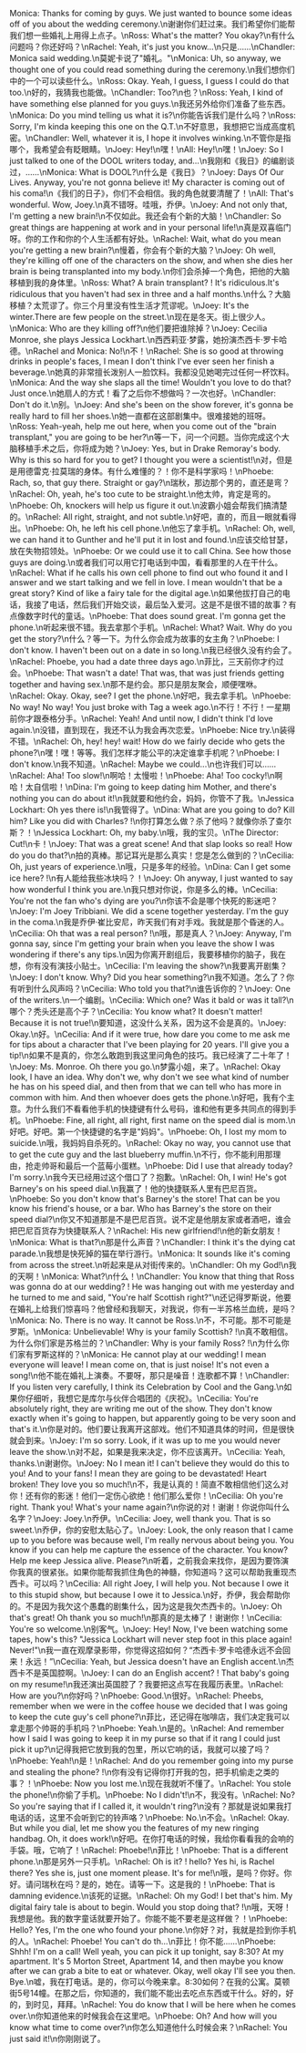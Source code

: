 Monica: Thanks for coming by guys. We just wanted to bounce some ideas off of you about the wedding ceremony.\n谢谢你们赶过来。我们希望你们能帮我们想一些婚礼上用得上点子。\nRoss: What's the matter? You okay?\n有什么问题吗？你还好吗？\nRachel: Yeah, it's just you know…\n只是……\nChandler: Monica said wedding.\n莫妮卡说了"婚礼。"\nMonica: Uh, so anyway, we thought one of you could read something during the ceremony.\n我们想你们中的一个可以读些什么。\nRoss: Okay. Yeah, I guess, I guess I could do that too.\n好的，我猜我也能做。\nChandler: Too?\n也？\nRoss: Yeah, I kind of have something else planned for you guys.\n我还另外给你们准备了些东西。\nMonica: Do you mind telling us what it is?\n你能告诉我们是什么吗？\nRoss: Sorry, I'm kinda keeping this one on the Q.T.\n不好意思，我想把它当成高度机密。\nChandler: Well, whatever it is, I hope it involves winking.\n不管你是指哪个，我希望会有眨眼睛。\nJoey: Hey!\n嘿！\nAll: Hey!\n嘿！\nJoey: So I just talked to one of the DOOL writers today, and…\n我刚和《我日》的编剧谈过，……\nMonica: What is DOOL?\n什么是《我日》？\nJoey: Days Of Our Lives. Anyway, you're not gonna believe it! My character is coming out of his coma!\n《我们的日子》，你们不会相信。我的角色就要清醒了！\nAll: That's wonderful. Wow, Joey.\n真不错呀。哇哦，乔伊。\nJoey: And not only that, I'm getting a new brain!\n不仅如此。我还会有个新的大脑！\nChandler: So great things are happening at work and in your personal life!\n真是双喜临门呀。你的工作和你的个人生活都有好处。\nRachel: Wait, what do you mean you're getting a new brain?\n慢着，你会有个新的大脑？\nJoey: Oh well, they're killing off one of the characters on the show, and when she dies her brain is being transplanted into my body.\n你们会杀掉一个角色，把他的大脑移植到我的身体里。\nRoss: What? A brain transplant? ! It's ridiculous.It's ridiculous that you haven't had sex in three and a half months.\n什么？大脑移植？太荒谬了。你三个月里没有性生活才荒谬呢。\nJoey: It's the winter.There are few people on the street.\n现在是冬天。街上很少人。\nMonica: Who are they killing off?\n他们要把谁除掉？\nJoey: Cecilia Monroe, she plays Jessica Lockhart.\n西西莉亚·梦露，她扮演杰西卡·罗卡哈德。\nRachel and Monica: No!\n不！\nRachel: She is so good at throwing drinks in people's faces, I mean I don't think I've ever seen her finish a beverage.\n她真的非常擅长泼别人一脸饮料。我都没见她喝完过任何一杯饮料。\nMonica: And the way she slaps all the time! Wouldn't you love to do that? Just once.\n她扇人的方式！看了之后你不想做吗？一次也好。\nChandler: Don't do it.\n别。\nJoey: And she's been on the show forever, it's gonna be really hard to fill her shoes.\n她一直都在这部剧集中。很难接她的班呀。\nRoss: Yeah-yeah, help me out here, when you come out of the "brain transplant," you are going to be her?\n等一下，问一个问题。当你完成这个大脑移植手术之后，你将成为她？\nJoey: Yes, but in Drake Remoray's body. Why is this so hard for you to get? I thought you were a scientist!\n对，但是是用德雷克·拉莫瑞的身体。有什么难懂的？！你不是科学家吗！\nPhoebe: Rach, so, that guy there. Straight or gay?\n瑞秋，那边那个男的，直还是弯？\nRachel: Oh, yeah, he's too cute to be straight.\n他太帅，肯定是弯的。\nPhoebe: Oh, knockers will help us figure it out.\n波霸小姐会帮我们搞清楚的。\nRachel: All right, straight, and not subtle.\n好吧，直的，而且一眼就看得出。\nPhoebe: Oh, he left his cell phone.\n他忘了拿手机。\nRachel: Oh, well, we can hand it to Gunther and he'll put it in lost and found.\n应该交给甘瑟，放在失物招领处。\nPhoebe: Or we could use it to call China. See how those guys are doing.\n或者我们可以用它打电话到中国，看看那里的人在干什么。\nRachel: What if he calls his own cell phone to find out who found it and I answer and we start talking and we fell in love. I mean wouldn't that be a great story? Kind of like a fairy tale for the digital age.\n如果他拔打自己的电话，我接了电话，然后我们开始交谈，最后坠入爱河。这是不是很不错的故事？有点像数字时代的童话。\nPhoebe: That does sound great. I'm gonna get the phone.\n听起来很不错。我去拿那个手机。\nRachel: What? Wait. Why do you get the story?\n什么？等一下。为什么你会成为故事的女主角？\nPhoebe: I don't know. I haven't been out on a date in so long.\n我已经很久没有约会了。\nRachel: Phoebe, you had a date three days ago.\n菲比，三天前你才约过会。\nPhoebe: That wasn't a date! That was, that was just friends getting together and having sex.\n那不是约会。那只是朋友聚会，顺便嘿咻。\nRachel: Okay. Okay, see? I get the phone.\n好吧，我去拿手机。\nPhoebe: No way! No way! You just broke with Tag a week ago.\n不行！不行！一星期前你才跟泰格分手。\nRachel: Yeah! And until now, I didn't think I'd love again.\n没错，直到现在，我还不认为我会再次恋爱。\nPhoebe: Nice try.\n装得不错。\nRachel: Oh, hey! hey! wait! How do we fairly decide who gets the phone?\n嘿！嘿！等等。我们怎样才能公平的决定谁拿手机呢？\nPhoebe: I don't know.\n我不知道。\nRachel: Maybe we could...\n也许我们可以……\nRachel: Aha! Too slow!\n啊哈！太慢啦！\nPhoebe: Aha! Too cocky!\n啊哈！太自信啦！\nDina: I'm going to keep dating him Mother, and there's nothing you can do about it!\n我就要和他约会，妈妈，你管不了我。\nJessica Lockhart: Oh yes there is!\n我管得了。\nDina: What are you going to do? Kill him? Like you did with Charles? !\n你打算怎么做？杀了他吗？就像你杀了查尔斯？！\nJessica Lockhart: Oh, my baby.\n哦，我的宝贝。\nThe Director: Cut!\n卡！\nJoey: That was a great scene! And that slap looks so real! How do you do that?\n拍的真棒。那记耳光是那么真实！您是怎么做到的？\nCecilia: Oh, just years of experience.\n哦，只是多年的经验。\nDina: Can I get some ice here? !\n有人能给我些冰块吗？！\nJoey: Oh anyway, I just wanted to say how wonderful I think you are.\n我只想对你说，你是多么的棒。\nCecilia: You're not the fan who's dying are you?\n你该不会是哪个快死的影迷吧？\nJoey: I'm Joey Tribbiani. We did a scene together yesterday. I'm the guy in the coma.\n我是乔伊·崔比安尼，昨天我们有对手戏。我就是那个昏迷的人。\nCecilia: Oh that was a real person? !\n哦，那是真人？\nJoey: Anyway, I'm gonna say, since I'm getting your brain when you leave the show I was wondering if there's any tips.\n因为你离开剧组后，我要移植你的脑子，我在想，你有没有演技小贴士。\nCecilia: I'm leaving the show?\n我要离开剧集？\nJoey: I don't know. Why? Did you hear something?\n我不知道。怎么了？你有听到什么风声吗？\nCecilia: Who told you that?\n谁告诉你的？\nJoey: One of the writers.\n一个编剧。\nCecilia: Which one? Was it bald or was it tall?\n哪个？秃头还是高个子？\nCecilia: You know what? It doesn't matter! Because it is not true!\n要知道，这没什么关系，因为这不会是真的。\nJoey: Okay.\n好。\nCecilia: And if it were true, how dare you come to me ask me for tips about a character that I've been playing for 20 years. I'll give you a tip!\n如果不是真的，你怎么敢跑到我这里问角色的技巧。我已经演了二十年了！\nJoey: Ms. Monroe. Oh there you go.\n梦露小姐，来了。\nRachel: Okay look, I have an idea. Why don't we, why don't we see what kind of number he has on his speed dial, and then from that we can tell who has more in common with him. And then whoever does gets the phone.\n好吧，我有个主意。为什么我们不看看他手机的快捷键有什么号码，谁和他有更多共同点的得到手机。\nPhoebe: Fine, all right, all right, first name on the speed dial is mom.\n好吧。好吧。第一个快捷键的名字是"妈妈"。\nPhoebe: Oh, I lost my mom to suicide.\n哦，我妈妈自杀死的。\nRachel: Okay no way, you cannot use that to get the cute guy and the last blueberry muffin.\n不行，你不能利用那理由，抢走帅哥和最后一个蓝莓小蛋糕。\nPhoebe: Did I use that already today? I'm sorry.\n我今天已经用过这个借口了？抱歉。\nRachel: Oh, I win! He's got Barney's on his speed dial.\n我赢了！他的快捷联系人里有巴尼百货。\nPhoebe: So you don't know that's Barney's the store! That can be you know his friend's house, or a bar. Who has Barney's the store on their speed dial?\n你又不知道那是不是巴尼百货。说不定是他朋友家或者酒吧，谁会把巴尼百货存为快捷联系人？\nRachel: His new girlfriend!\n他的新女朋友！\nMonica: What is that?\n那是什么声音？\nChandler: I think it's the dying cat parade.\n我想是快死掉的猫在举行游行。\nMonica: It sounds like it's coming from across the street.\n听起来是从对街传来的。\nChandler: Oh my God!\n我的天啊！\nMonica: What?\n什么！\nChandler: You know that thing that Ross was gonna do at our wedding? ! He was hanging out with me yesterday and he turned to me and said, "You're half Scottish right?"\n还记得罗斯说，他要在婚礼上给我们惊喜吗？他曾经和我聊天，对我说，你有一半苏格兰血统，是吗？\nMonica: No. There is no way. It cannot be Ross.\n不，不可能。那不可能是罗斯。\nMonica: Unbelievable! Why is your family Scottish? !\n真不敢相信。为什么你们家是苏格兰的？\nChandler: Why is your family Ross? !\n为什么你们家有罗斯这样的？\nMonica: He cannot play at our wedding! I mean everyone will leave! I mean come on, that is just noise! It's not even a song!\n他不能在婚礼上演奏。不要呀，那只是噪音！连歌都不算！\nChandler: If you listen very carefully, I think its Celebration by Cool and the Gang.\n如果你仔细听，我想它是库尔与伙伴合唱团的《庆祝》。\nCecilia: You're absolutely right, they are writing me out of the show. They don't know exactly when it's going to happen, but apparently going to be very soon and that's it.\n你是对的。他们要让我离开这部戏。他们不知道具体的时间，但是很快就会到来。\nJoey: I'm so sorry. Look, if it was up to me you would never leave the show.\n对不起，如果是我来决定，你不应该离开。\nCecilia: Yeah, thanks.\n谢谢你。\nJoey: No I mean it! I can't believe they would do this to you! And to your fans! I mean they are going to be devastated! Heart broken! They love you so much!\n不，我是认真的！简直不敢相信他们这么对你！还有你的影迷！他们一定伤心欲绝！他们那么爱你！\nCecilia: Oh you're right. Thank you! What's your name again?\n你说的对！谢谢！你说你叫什么名字？\nJoey: Joey.\n乔伊。\nCecilia: Joey, well thank you. That is so sweet.\n乔伊，你的安慰太贴心了。\nJoey: Look, the only reason that I came up to you before was because well, I'm really nervous about being you. You know if you can help me capture the essence of the character. You know? Help me keep Jessica alive. Please?\n听着，之前我会来找你，是因为要饰演你我真的很紧张。如果你能帮我抓住角色的神髓，你知道吗？这可以帮助我重现杰西卡。可以吗？\nCecilia: All right Joey, I will help you. Not because I owe it to this stupid show, but because I owe it to Jessica.\n好，乔伊，我会帮助你的。不是因为我欠这个愚蠢的剧集什么，因为这是我欠杰西卡的。\nJoey: Oh that's great! Oh thank you so much!\n那真的是太棒了！谢谢你！\nCecilia: You're so welcome.\n别客气。\nJoey: Hey! Now, I've been watching some tapes, how's this? "Jessica Lockhart will never step foot in this place again! Never!"\n我一直在观摩录影带，你觉得这招如何？“杰西卡·罗卡哈德永远不会回来！永远！”\nCecilia: Yeah, but Jessica doesn't have an English accent.\n杰西卡不是英国腔啊。\nJoey: I can do an English accent? ! That baby's going on my resume!\n我还演出英国腔了？我要把这点写在我履历表里。\nRachel: How are you?\n你好吗？\nPhoebe: Good.\n很好。\nRachel: Pheebs, remember when we were in the coffee house we decided that I was going to keep the cute guy's cell phone?\n菲比，还记得在咖啡店，我们决定我可以拿走那个帅哥的手机吗？\nPhoebe: Yeah.\n是的。\nRachel: And remember how I said I was going to keep it in my purse so that if it rang I could just pick it up?\n记得我把它放到我的包里，所以它响的话，我就可以接了吗？\nPhoebe: Yeah!\n是！\nRachel: And do you remember going into my purse and stealing the phone? !\n你有没有记得你打开我的包，把手机偷走之类的事？！\nPhoebe: Now you lost me.\n现在我就听不懂了。\nRachel: You stole the phone!\n你偷了手机。\nPhoebe: No I didn't!\n不，我没有。\nRachel: No? So you're saying that if I called it, it wouldn't ring?\n没有？那就是说如果我打电话的话，这里不会听到它的铃声咯？\nPhoebe: No.\n不会。\nRachel: Okay. But while you dial, let me show you the features of my new ringing handbag. Oh, it does work!\n好吧。在你打电话的时候，我给你看看我的会响的手袋。哦，它响了！\nRachel: Phoebe!\n菲比！\nPhoebe: That is a different phone.\n那是另外一只手机。\nRachel: Oh is it? ! hello? Yes hi, is Rachel there? Yes she is, just one moment please. It's for me!\n哦，是吗？你好。你好。请问瑞秋在吗？是的，她在。请等一下。这是我的！\nPhoebe: That is damning evidence.\n该死的证据。\nRachel: Oh my God! I bet that's him. My digital fairy tale is about to begin. Would you stop doing that? !\n哦，天呀！我想是他。我的数字童话就要开始了。你能不能不要老是这样做？！\nPhoebe: Hello? Yes, I'm the one who found your phone.\n你好？对，我就是捡到你手机的人。\nRachel: Phoebe! You can't do th…\n菲比！你不能……\nPhoebe: Shhh! I'm on a call! Well yeah, you can pick it up tonight, say 8:30? At my apartment. It's 5 Morton Street, Apartment 14, and then maybe you know after we can grab a bite to eat or whatever. Okay, well okay I'll see you then. Bye.\n嘘，我在打电话。是的，你可以今晚来拿。8:30如何？在我的公寓。莫顿街5号14幢。在那之后，你知道的，我们能不能出去吃点东西或干什么。好的，好的，到时见，拜拜。\nRachel: You do know that I will be here when he comes over.\n你知道他来的时候我会在这里吧。\nPhoebe: Oh? And how will you know what time to come over?\n你怎么知道他什么时候会来？\nRachel: You just said it!\n你刚刚说了。
        